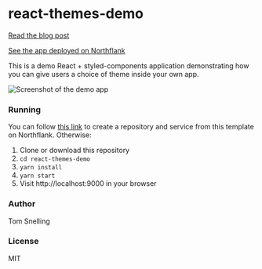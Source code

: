 # react-themes-demo

[Read the blog post](https://northflank.com/blog/adding-themes-to-a-react-app-using-styled-components)

[See the app deployed on Northflank](https://site--react-themes-demo--internal-apps--nort-xjjq.code.run)

This is a demo React + styled-components application demonstrating how you can give users a choice of theme inside your own app.

![Screenshot of the demo app](https://assets.northflank.com/Screenshot_2022_01_20_at_10_45_41_fb7a2e1fa9.png)

### Running

You can follow [this link](https://app.northflank.com/s/project/create/template-service) to create a repository and service from this template on Northflank. Otherwise:

1. Clone or download this repository
2. `cd react-themes-demo`
3. `yarn install`
4. `yarn start`
5. Visit http://localhost:9000 in your browser

### Author

Tom Snelling

### License

MIT
